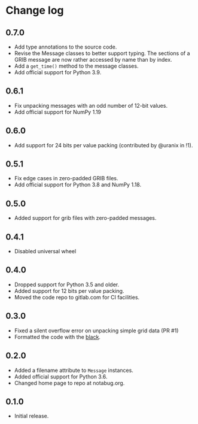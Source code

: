# Change log

## 0.7.0

* Add type annotations to the source code.
* Revise the Message classes to better support typing.  The sections
  of a GRIB message are now rather accessed by name than by index.
* Add a `get_time()` method to the message classes.
* Add official support for Python 3.9.


## 0.6.1

* Fix unpacking messages with an odd number of 12-bit values.
* Add official support for NumPy 1.19


## 0.6.0

* Add support for 24 bits per value packing (contributed by @uranix in !1).


## 0.5.1

* Fix edge cases in zero-padded GRIB files.
* Add official support for Python 3.8 and NumPy 1.18.


## 0.5.0

* Added support for grib files with zero-padded messages.


## 0.4.1

* Disabled universal wheel


## 0.4.0

* Dropped support for Python 3.5 and older.
* Added support for 12 bits per value packing.
* Moved the code repo to gitlab.com for CI facilities.


## 0.3.0

* Fixed a silent overflow error on unpacking simple grid data (PR #1)
* Formatted the code with the [black](https://black.readthedocs.io/en/stable/).


## 0.2.0

* Added a filename attribute to `Message` instances.
* Added official support for Python 3.6.
* Changed home page to repo at notabug.org.


## 0.1.0

* Initial release.
